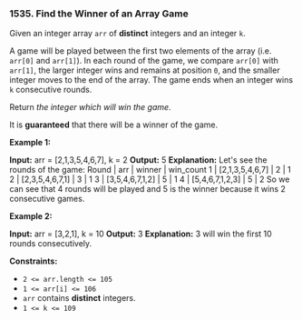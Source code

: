 ### 1535\. Find the Winner of an Array Game

Given an integer array `arr` of **distinct** integers and an integer `k`.

A game will be played between the first two elements of the array (i.e. `arr[0]` and `arr[1]`). In each round of the game, we compare `arr[0]` with `arr[1]`, the larger integer wins and remains at position `0`, and the smaller integer moves to the end of the array. The game ends when an integer wins `k` consecutive rounds.

Return _the integer which will win the game_.

It is **guaranteed** that there will be a winner of the game.

**Example 1:**

**Input:** arr = \[2,1,3,5,4,6,7\], k = 2
**Output:** 5
**Explanation:** Let's see the rounds of the game:
Round |       arr       | winner | win\_count
  1   | \[2,1,3,5,4,6,7\] | 2      | 1
  2   | \[2,3,5,4,6,7,1\] | 3      | 1
  3   | \[3,5,4,6,7,1,2\] | 5      | 1
  4   | \[5,4,6,7,1,2,3\] | 5      | 2
So we can see that 4 rounds will be played and 5 is the winner because it wins 2 consecutive games.

**Example 2:**

**Input:** arr = \[3,2,1\], k = 10
**Output:** 3
**Explanation:** 3 will win the first 10 rounds consecutively.

**Constraints:**

*   `2 <= arr.length <= 105`
*   `1 <= arr[i] <= 106`
*   `arr` contains **distinct** integers.
*   `1 <= k <= 109`
